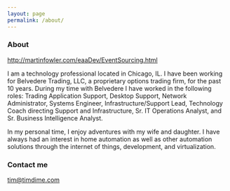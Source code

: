 ```yaml
---
layout: page
permalink: /about/
---
```


### About

http://martinfowler.com/eaaDev/EventSourcing.html

I am a technology professional located in Chicago, IL.  I have been working for Belvedere Trading, LLC, a proprietary options trading firm, for the past 10 years.  During my time with Belvedere I have worked in the following roles:  Trading Application Support, Desktop Support, Network Administrator, Systems Engineer, Infrastructure/Support Lead, Technology Coach directing Support and Infrastructure, Sr. IT Operations Analyst, and Sr. Business Intelligence Analyst.
 
In my personal time, I enjoy adventures with my wife and daughter.  I have always had an interest in home automation as well as other automation solutions through the internet of things, development, and virtualization. 

### Contact me

[tim@timdime.com](mailto:tim@timdime.com)
